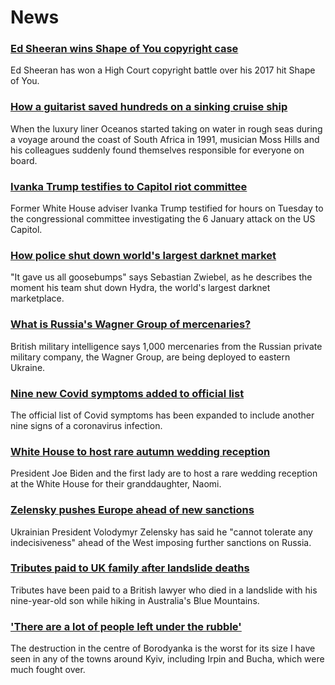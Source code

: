 # News
### [Ed Sheeran wins Shape of You copyright case](https://www.bbc.com/news/entertainment-arts-61006984)
Ed Sheeran has won a High Court copyright battle over his 2017 hit Shape of You.
### [How a guitarist saved hundreds on a sinking cruise ship](https://www.bbc.com/news/world-africa-60841291)
When the luxury liner Oceanos started taking on water in rough seas during a voyage around the coast of South Africa in 1991, musician Moss Hills and his colleagues suddenly found themselves responsible for everyone on board.  
### [Ivanka Trump testifies to Capitol riot committee](https://www.bbc.com/news/world-us-canada-61004345)
Former White House adviser Ivanka Trump testified for hours on Tuesday to the congressional committee investigating the 6 January attack on the US Capitol. 
### [How police shut down world's largest darknet market](https://www.bbc.com/news/technology-61002904)
"It gave us all goosebumps" says Sebastian Zwiebel, as he describes the moment his team shut down Hydra, the world's largest darknet marketplace.
### [What is Russia's Wagner Group of mercenaries?](https://www.bbc.com/news/world-60947877)
British military intelligence says 1,000 mercenaries from the Russian private military company, the Wagner Group, are being deployed to eastern Ukraine.
### [Nine new Covid symptoms added to official list](https://www.bbc.com/news/health-60982070)
The official list of Covid symptoms has been expanded to include another nine signs of a coronavirus infection.
### [White House to host rare autumn wedding reception](https://www.bbc.com/news/world-us-canada-60999246)
President Joe Biden and the first lady are to host a rare wedding reception at the White House for their granddaughter, Naomi. 
### [Zelensky pushes Europe ahead of new sanctions](https://www.bbc.com/news/world-us-canada-61005388)
Ukrainian President Volodymyr Zelensky has said he "cannot tolerate any indecisiveness" ahead of the West imposing further sanctions on Russia.
### [Tributes paid to UK family after landslide deaths](https://www.bbc.com/news/uk-61006859)
Tributes have been paid to a British lawyer who died in a landslide with his nine-year-old son while hiking in Australia's Blue Mountains.
### ['There are a lot of people left under the rubble'](https://www.bbc.com/news/world-europe-61007427)
The destruction in the centre of Borodyanka is the worst for its size I have seen in any of the towns around Kyiv, including Irpin and Bucha, which were much fought over.
